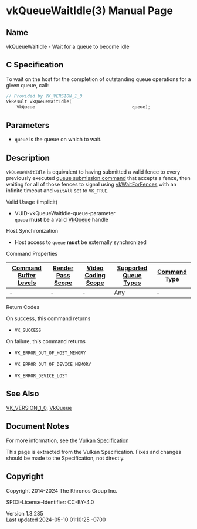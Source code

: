 # vkQueueWaitIdle(3) Manual Page

## Name

vkQueueWaitIdle - Wait for a queue to become idle



## <a href="#_c_specification" class="anchor"></a>C Specification

To wait on the host for the completion of outstanding queue operations
for a given queue, call:

``` c
// Provided by VK_VERSION_1_0
VkResult vkQueueWaitIdle(
    VkQueue                                     queue);
```

## <a href="#_parameters" class="anchor"></a>Parameters

- `queue` is the queue on which to wait.

## <a href="#_description" class="anchor"></a>Description

`vkQueueWaitIdle` is equivalent to having submitted a valid fence to
every previously executed <a
href="https://registry.khronos.org/vulkan/specs/1.3-extensions/html/vkspec.html#devsandqueues-submission"
target="_blank" rel="noopener">queue submission command</a> that accepts
a fence, then waiting for all of those fences to signal using
[vkWaitForFences](https://registry.khronos.org/vulkan/specs/1.3-extensions/man/html/vkWaitForFences.html) with an infinite timeout and
`waitAll` set to `VK_TRUE`.

Valid Usage (Implicit)

- <a href="#VUID-vkQueueWaitIdle-queue-parameter"
  id="VUID-vkQueueWaitIdle-queue-parameter"></a>
  VUID-vkQueueWaitIdle-queue-parameter  
  `queue` **must** be a valid [VkQueue](https://registry.khronos.org/vulkan/specs/1.3-extensions/man/html/VkQueue.html) handle

Host Synchronization

- Host access to `queue` **must** be externally synchronized

Command Properties

| [Command Buffer Levels](#VkCommandBufferLevel) | [Render Pass Scope](#vkCmdBeginRenderPass) | [Video Coding Scope](#vkCmdBeginVideoCodingKHR) | [Supported Queue Types](#VkQueueFlagBits) | [Command Type](#fundamentals-queueoperation-command-types) |
|------------------------------------------------|--------------------------------------------|-------------------------------------------------|-------------------------------------------|------------------------------------------------------------|
| \-                                             | \-                                         | \-                                              | Any                                       | \-                                                         |

Return Codes

On success, this command returns  
- `VK_SUCCESS`

On failure, this command returns  
- `VK_ERROR_OUT_OF_HOST_MEMORY`

- `VK_ERROR_OUT_OF_DEVICE_MEMORY`

- `VK_ERROR_DEVICE_LOST`

## <a href="#_see_also" class="anchor"></a>See Also

[VK_VERSION_1_0](https://registry.khronos.org/vulkan/specs/1.3-extensions/man/html/VK_VERSION_1_0.html), [VkQueue](https://registry.khronos.org/vulkan/specs/1.3-extensions/man/html/VkQueue.html)

## <a href="#_document_notes" class="anchor"></a>Document Notes

For more information, see the <a
href="https://registry.khronos.org/vulkan/specs/1.3-extensions/html/vkspec.html#vkQueueWaitIdle"
target="_blank" rel="noopener">Vulkan Specification</a>

This page is extracted from the Vulkan Specification. Fixes and changes
should be made to the Specification, not directly.

## <a href="#_copyright" class="anchor"></a>Copyright

Copyright 2014-2024 The Khronos Group Inc.

SPDX-License-Identifier: CC-BY-4.0

Version 1.3.285  
Last updated 2024-05-10 01:10:25 -0700
